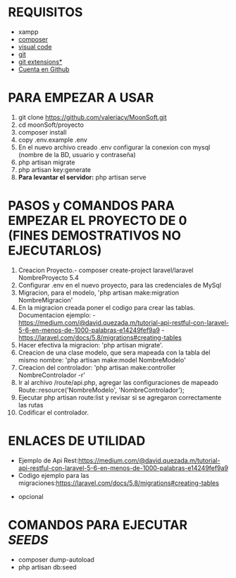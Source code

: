 REQUISITOS
==============
- xampp 
- [composer](https://getcomposer.org/download/)
- [visual code](https://code.visualstudio.com/download)
- [git](https://git-scm.com/downloads)
- [git extensions*](https://sourceforge.net/projects/gitextensions/)
- [Cuenta en Github](https://github.com/join?source=header-home)

PARA EMPEZAR A USAR
==================
1. git clone https://github.com/valeriacy/MoonSoft.git
2. cd moonSoft/proyecto
3. composer install
4. copy .env.example .env
5. En el nuevo archivo creado .env configurar la conexion con mysql (nombre de la BD, usuario y contraseña)
6. php artisan migrate
7. php artisan key:generate
8. **Para levantar el servidor:** php artisan serve

PASOS y COMANDOS PARA EMPEZAR EL PROYECTO DE 0 (FINES DEMOSTRATIVOS NO EJECUTARLOS)
==================
1. Creacion Proyecto.- composer create-project laravel/laravel NombreProyecto 5.4
2. Configurar .env en el nuevo proyecto, para las credenciales de MySql
3. Migracion, para el modelo, 'php artisan make:migration NombreMigracion'
4. En la migracion creada poner el codigo para crear las tablas. Documentacion ejemplo:
	-https://medium.com/@david.quezada.m/tutorial-api-restful-con-laravel-5-6-en-menos-de-1000-palabras-e14249fef9a9
	-https://laravel.com/docs/5.8/migrations#creating-tables
5. Hacer efectiva la migracion: 'php artisan migrate'.
6. Creacion de una clase modelo, que sera mapeada con la tabla del mismo nombre: 'php artisan make:model NombreModelo'
7. Creacion del controlador: 'php artisan make:controller NombreControlador -r'
8. Ir al archivo /route/api.php, agregar las configuraciones de mapeado
	Route::resource('NombreModelo', 'NombreControlador');
9. Ejecutar php artisan route:list y revisar si se agregaron correctamente las rutas
10. Codificar el controlador.

ENLACES DE UTILIDAD
=============
- Ejemplo de Api Rest:https://medium.com/@david.quezada.m/tutorial-api-restful-con-laravel-5-6-en-menos-de-1000-palabras-e14249fef9a9
- Codigo ejemplo para las migraciones:https://laravel.com/docs/5.8/migrations#creating-tables

* opcional

COMANDOS PARA EJECUTAR *SEEDS*
=============

- composer dump-autoload
- php artisan db:seed